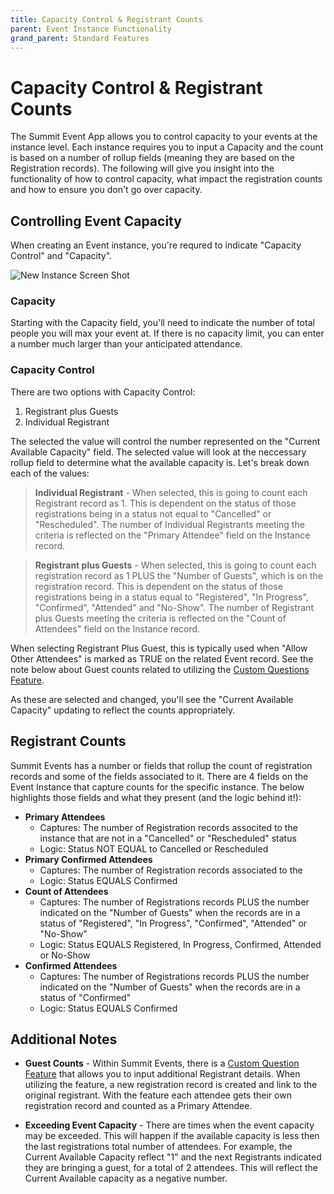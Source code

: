 ```yaml
---
title: Capacity Control & Registrant Counts
parent: Event Instance Functionality
grand_parent: Standard Features
---
```


# Capacity Control & Registrant Counts
The Summit Event App allows you to control capacity to your events at the instance level. Each instance requires you to input a Capacity and the count is based on a number of rollup fields (meaning they are based on the Registration records). The following will give you insight into the functionality of how to control capacity, what impact the registration counts and how to ensure you don't go over capacity.

## Controlling Event Capacity
When creating an Event instance, you're requred to indicate "Capacity Control" and "Capacity". 

![New Instance Screen Shot](../images/)

### Capacity
Starting with the Capacity field, you'll need to indicate the number of total people you will max your event at.  If there is no capacity limit, you can enter a number much larger than your anticipated attendance.

### Capacity Control
There are two options with Capacity Control:
1) Registrant plus Guests
1) Individual Registrant

The selected the value will control the number represented on the "Current Available Capacity" field. The selected value will look at the neccessary rollup field to determine what the available capacity is. Let's break down each of the values:

> **Individual Registrant** - When selected, this is going to count each Registrant record as 1. This is dependent on the status of those registrations being in a status not equal to "Cancelled" or "Rescheduled". The number of Individual Registrants meeting the criteria is reflected on the "Primary Attendee" field on the Instance record.

> **Registrant plus Guests** - When selected, this is going to count each registration record as 1 PLUS the "Number of Guests", which is on the registration record. This is dependent on the status of those registrations being in a status equal to "Registered", "In Progress", "Confirmed", "Attended" and "No-Show". The number of Registrant plus Guests meeting the criteria is reflected on the "Count of Attendees" field on the Instance record.

When selecting Registrant Plus Guest, this is typically used when "Allow Other Attendees" is marked as TRUE on the related Event record. See the note below about Guest counts related to utilizing the [Custom Questions Feature](https://sfdo-community-sprints.github.io/summit-events-app-documentation/docs/advanced-features/custom-questions/).

As these are selected and changed, you'll see the "Current Available Capacity" updating to reflect the counts appropriately.

## Registrant Counts
Summit Events has a number or fields that rollup the count of registration records and some of the fields associated to it. There are 4 fields on the Event Instance that capture counts for the specific instance. The below highlights those fields and what they present (and the logic behind it!):

+ **Primary Attendees**
    + Captures: The number of Registration records associted to the instance that are not in a "Cancelled" or "Rescheduled" status
    + Logic: Status NOT EQUAL to Cancelled or Rescheduled
+ **Primary Confirmed Attendees**
    + Captures: The number of Registration records associated to the 
    + Logic: Status EQUALS Confirmed
+ **Count of Attendees**
    + Captures: The number of Registrations records PLUS the number indicated on the "Number of Guests" when the records are in a status of "Registered", "In Progress", "Confirmed", "Attended" or "No-Show"
    + Logic: Status EQUALS Registered, In Progress, Confirmed, Attended or No-Show
+ **Confirmed Attendees**
    + Captures: The number of Registrations records PLUS the number indicated on the "Number of Guests" when the records are in a status of "Confirmed"
    + Logic: Status EQUALS Confirmed


## Additional Notes
+ **Guest Counts** - Within Summit Events, there is a [Custom Question Feature](https://sfdo-community-sprints.github.io/summit-events-app-documentation/docs/advanced-features/custom-questions/) that allows you to input additional Registrant details. When utilizing the feature, a new registration record is created and link to the original registrant. With the feature each attendee gets their own registration record and counted as a Primary Attendee.

+ **Exceeding Event Capacity** - There are times when the event capacity may be exceeded.  This will happen if the available capacity is less then the last registrations total number of attendees. For example, the Current Available Capacity reflect "1" and the next Registrants indicated they are bringing a guest, for a total of 2 attendees. This will reflect the Current Available capacity as a negative number.
